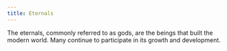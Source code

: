 ```yaml
---
title: Eternals
---
```


The eternals, commonly referred to as gods, are the beings that built the modern world. Many continue to participate in its growth and development.
